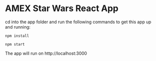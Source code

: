 # AMEX Star Wars React App

cd into the app folder and run the following commands to get this app up and running:  
```
npm install  

npm start
```

The app will run on http://localhost:3000
